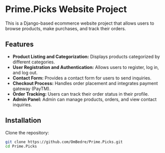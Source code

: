 # Prime.Picks Website Project

This is a Django-based ecommerce website project that allows users to browse products, make purchases, and track their orders.

## Features

- **Product Listing and Categorization:** Displays products categorized by different categories.
- **User Registration and Authentication:** Allows users to register, log in, and log out.
- **Contact Form:** Provides a contact form for users to send inquiries.
- **Checkout Process:** Handles order placement and integrates payment gateway (PayTM).
- **Order Tracking:** Users can track their order status in their profile.
- **Admin Panel:** Admin can manage products, orders, and view contact inquiries.

## Installation

Clone the repository:

   ```bash
   git clone https://github.com/OmBedre/Prime.Picks.git
   cd Prime.Picks
```
